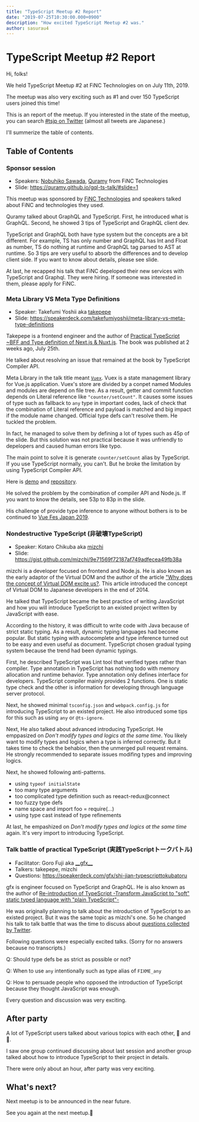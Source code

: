 ```yaml
---
title: "TypeScript Meetup #2 Report"
date: "2019-07-25T10:30:00.000+0900"
description: "How excited TypeScript Meetup #2 was."
author: sasurau4
---
```


# TypeScript Meetup #2 Report

Hi, folks!

We held TypeScript Meetup #2 at FiNC Technologies on on July 11th, 2019.

The meetup was also very exciting such as #1 and over 150 TypeScript users joined this time!

This is an report of the meetup. If you interested in the state of the meetup, you can search [#tsjp on Twitter](https://twitter.com/search?q=%23tsjp) (almost all tweets are Japanese.)

I'll summerize the table of contents.

## Table of Contents

### Sponsor session

- Speakers: [Nobuhiko Sawada](https://twitter.com/nobuhikosawai), [Quramy](https://twitter.com/Quramy) from FiNC Technologies
- Slide: https://quramy.github.io/gql-ts-talk/#slide=1

This meetup was sponsored by [FiNC Technologies](https://company.finc.com/) and speakers talked about FiNC and technologies they used.

Quramy talked about GraphQL and TypeScript. First, he introduced what is GraphQL. Second, he showed 3 tips of TypeScript and GraphQL client dev.

TypeScript and GraphQL both have type system but the concepts are a bit different. For example, TS has only number and GraphQL has Int and Float as number, TS do nothing at runtime and GraphQL tag parsed to AST at runtime.
So 3 tips are very useful to absorb the differences and to develop client side. If you want to know about details, please see slide.

At last, he recapped his talk that FiNC depeloped their new services with TypeScript and Graphql. They were hiring. If someone was interested in them, please apply for FiNC.


### Meta Library VS Meta Type Definitions

- Speaker: Takefumi Yoshii aka [takepepe](https://twitter.com/takepepe)
- Slide: https://speakerdeck.com/takefumiyoshii/meta-library-vs-meta-type-definitions

Takepepe is a frontend engineer and the author of [Practical TypeScript ~BFF and Type definition of Next.js & Nuxt.js](https://www.amazon.co.jp/%E5%AE%9F%E8%B7%B5TypeScript-BFF%E3%81%A8Next-js-Nuxt-js%E3%81%AE%E5%9E%8B%E5%AE%9A%E7%BE%A9-%E5%90%89%E4%BA%95-%E5%81%A5%E6%96%87/dp/483996937X/ref=sr_1_1). The book was published at 2 weeks ago, July 25th.

He talked about resolving an issue that remained at the book by TypeScript Compiler API.

Meta Library in the talk title meant [`Vuex`](https://vuex.vuejs.org/). Vuex is a state management library for Vue.js application. Vuex's store are divided by a conpet named Modules and modules are depend on file tree. As a result, getter and commit function depends on Literal reference like `"counter/setCount"`. It causes some issues of type such as fallback to `any` type in important codes, lack of check that the combination of Literal reference and payload is matched and big impact if the module name changed. Official type defs can't resolve them. He tuckled the problem.

In fact, he managed to solve them by defining a lot of types such as 45p of the slide. But this solution was not practical because it was unfriendly to depelopers and caused human errors like typo.

The main point to solve it is generate `counter/setCount` alias by TypeScript. If you use TypeScript normally, you can't. But he broke the limitation by using TypeScript Compiler API.

Here is [demo](https://vimeo.com/346283058) and [repository](https://github.com/takefumi-yoshii/vuex-definitions-mapper).

He solved the problem by the combination of compiler API and Node.js. If you want to know the details, see 53p to 83p in the slide.

His challenge of provide type inference to anyone without bothers is to be continued to [Vue Fes Japan 2019](https://vuefes.jp/2019/).

### Nondestructive TypeScript (非破壊TypeScript)

- Speaker: Kotaro Chikuba aka [mizchi](https://twitter.com/mizchi)
- Slide: https://gist.github.com/mizchi/9e71569f72187af749adfecea49fb38a

mizchi is a developer focused on frontend and Node.js. He is also known as the early adaptor of the Virtual DOM and the author of the article ["Why does the concept of Virtual DOM excite us?](https://qiita.com/mizchi/items/4d25bc26def1719d52e6).
This article introduced the concept of Virtual DOM to Japanese developers in the end of 2014.

He talked that TypeScript became the best practice of writing JavaScript and how you will introduce TypeScript to an existed project written by JavaScript with ease.

According to the history, it was difficult to write code with Java because of strict static typing. As a result, dynamic typing languages had become popular. But static typing with autocomplete and type inference turned out to be easy and even useful as document. TypeScript chosen gradual typing system because the trend had been dynamic typings.

First, he described TypeScript was Lint tool that verified types rather than compiler. Type annotation in TypeScript has nothing todo with memory allocation and runtime behavior. Type annotation only defines interface for developers.
TypeScript compiler mainly provides 2 functions. One is static type check and the other is information for developing through language server protocol.

Next, he showed minimal `tsconfig.json` and `webpack.config.js` for introducing TypeScript to an existed project. He also introduced some tips for this such as using `any` or `@ts-ignore`.

Next, He also talked about advanced introducing TypeScript. He emppasized on *Don't modify types and logics at the same time*. You likely want to modify types and logics when a type is inferred correctly. But it takes time to check the behabior, then the unmerged pull request remains. He strongly recommended to separate issues modifing types and improving logics.

Next, he showed following anti-patterns.

- using `typeof initialState`
- too many type arguments
- too complicated type definition such as reeact-redux@connect
- too fuzzy type defs
- name space and import foo = require(...)
- using type cast instead of type refinements

At last, he empashized on *Don't modify types and logics at the same time* again. It's very import to introducing TypeScript.

### Talk battle of practical TypeScript (実践TypeScriptトークバトル)

- Facilitator: Goro Fuji aka [\_\_gfx\_\_](https://twitter.com/__gfx__)
- Talkers: takepepe, mizchi
- Questions: https://speakerdeck.com/gfx/shi-jian-typescripttokubatoru

gfx is engineer focused on TypeScript and GraphQL. He is also known as the author of [Re-introduction of TypeScript -Transform JavaScript to "soft" static typed language with "plain TypeScript"-](https://employment.en-japan.com/engineerhub/entry/2019/04/16/103000)

He was originally planning to talk about the introduction of TypeScript to an existed project. But it was the same topic as mizchi's one. So he changed his talk to talk battle that was the time to discuss about [questions collected by Twitter](https://twitter.com/__gfx__/status/1148780487785115648?s=20).

Following questions were especially excited talks. (Sorry for no answers because no transcripts.)

Q: Should type defs be as strict as possible or not?

Q: When to use `any` intentionally such as type alias of `FIXME_any`

Q: How to persuade people who opposed the introduction of TypeScript because they thought JavaScript was enough.

Every question and discussion was very exciting.

## After party

A lot of TypeScript users talked about various topics with each other, 🍕 and 🍺.

I saw one group continued discussing about last session and another group talked about how to introduce TypeScript to their project in details.

There were only about an hour, after party was very exciting.

## What's next?

Next meetup is to be announced in the near future.

See you again at the next meetup.👋
